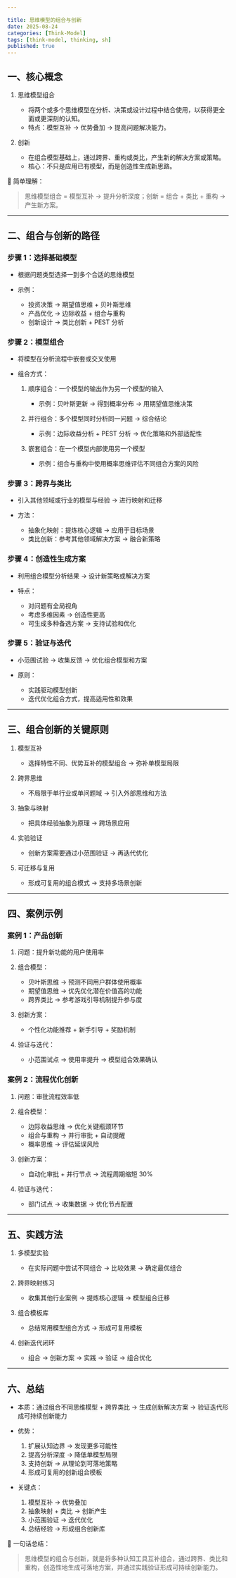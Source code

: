 ```yaml
---

title: 思维模型的组合与创新
date: 2025-08-24
categories: [Think-Model]
tags: [think-model, thinking, sh]
published: true
---
```



## 一、核心概念

1. 思维模型组合

   * 将两个或多个思维模型在分析、决策或设计过程中结合使用，以获得更全面或更深刻的认知。
   * 特点：模型互补 → 优势叠加 → 提高问题解决能力。

2. 创新

   * 在组合模型基础上，通过跨界、重构或类比，产生新的解决方案或策略。
   * 核心：不只是应用已有模型，而是创造性生成新思路。

📌 简单理解：

> 思维模型组合 = 模型互补 → 提升分析深度；创新 = 组合 + 类比 + 重构 → 产生新方案。

---

## 二、组合与创新的路径

### 步骤 1：选择基础模型

* 根据问题类型选择一到多个合适的思维模型
* 示例：

  * 投资决策 → 期望值思维 + 贝叶斯思维
  * 产品优化 → 边际收益 + 组合与重构
  * 创新设计 → 类比创新 + PEST 分析

### 步骤 2：模型组合

* 将模型在分析流程中嵌套或交叉使用
* 组合方式：

  1. 顺序组合：一个模型的输出作为另一个模型的输入

     * 示例：贝叶斯更新 → 得到概率分布 → 用期望值思维决策
  2. 并行组合：多个模型同时分析同一问题 → 综合结论

     * 示例：边际收益分析 + PEST 分析 → 优化策略和外部适配性
  3. 嵌套组合：在一个模型内部使用另一个模型

     * 示例：组合与重构中使用概率思维评估不同组合方案的风险

### 步骤 3：跨界与类比

* 引入其他领域或行业的模型与经验 → 进行映射和迁移
* 方法：

  * 抽象化映射：提炼核心逻辑 → 应用于目标场景
  * 类比创新：参考其他领域解决方案 → 融合新策略

### 步骤 4：创造性生成方案

* 利用组合模型分析结果 → 设计新策略或解决方案
* 特点：

  * 对问题有全局视角
  * 考虑多维因素 → 创造性更高
  * 可生成多种备选方案 → 支持试验和优化

### 步骤 5：验证与迭代

* 小范围试验 → 收集反馈 → 优化组合模型和方案
* 原则：

  * 实践驱动模型创新
  * 迭代优化组合方式，提高适用性和效果

---

## 三、组合创新的关键原则

1. 模型互补

   * 选择特性不同、优势互补的模型组合 → 弥补单模型局限

2. 跨界思维

   * 不局限于单行业或单问题域 → 引入外部思维和方法

3. 抽象与映射

   * 把具体经验抽象为原理 → 跨场景应用

4. 实验验证

   * 创新方案需要通过小范围验证 → 再迭代优化

5. 可迁移与复用

   * 形成可复用的组合模式 → 支持多场景创新

---

## 四、案例示例

### 案例 1：产品创新

1. 问题：提升新功能的用户使用率
2. 组合模型：

   * 贝叶斯思维 → 预测不同用户群体使用概率
   * 期望值思维 → 优先优化潜在价值高的功能
   * 跨界类比 → 参考游戏引导机制提升参与度
3. 创新方案：

   * 个性化功能推荐 + 新手引导 + 奖励机制
4. 验证与迭代：

   * 小范围试点 → 使用率提升 → 模型组合效果确认

### 案例 2：流程优化创新

1. 问题：审批流程效率低
2. 组合模型：

   * 边际收益思维 → 优化关键瓶颈环节
   * 组合与重构 → 并行审批 + 自动提醒
   * 概率思维 → 评估延误风险
3. 创新方案：

   * 自动化审批 + 并行节点 → 流程周期缩短 30%
4. 验证与迭代：

   * 部门试点 → 收集数据 → 优化节点配置

---

## 五、实践方法

1. 多模型实验

   * 在实际问题中尝试不同组合 → 比较效果 → 确定最优组合

2. 跨界映射练习

   * 收集其他行业案例 → 提炼核心逻辑 → 模型组合迁移

3. 组合模板库

   * 总结常用模型组合方式 → 形成可复用模板

4. 创新迭代闭环

   * 组合 → 创新方案 → 实践 → 验证 → 组合优化

---

## 六、总结

* 本质：通过组合不同思维模型 + 跨界类比 → 生成创新解决方案 → 验证迭代形成可持续创新能力
* 优势：

  1. 扩展认知边界 → 发现更多可能性
  2. 提高分析深度 → 降低单模型局限
  3. 支持创新 → 从理论到可落地策略
  4. 形成可复用的创新组合模板
* 关键点：

  1. 模型互补 → 优势叠加
  2. 抽象映射 + 类比 → 创新产生
  3. 小范围验证 → 迭代优化
  4. 总结经验 → 形成组合创新库

📌 一句话总结：

> 思维模型的组合与创新，就是将多种认知工具互补组合，通过跨界、类比和重构，创造性地生成可落地方案，并通过实践验证形成可持续创新能力。
